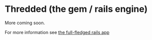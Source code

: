 # Thredded (the gem / rails engine)

More coming soon.

For more information see [the full-fledged rails app](https://github.com/jayroh/thredded_app)
